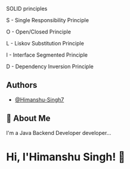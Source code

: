 SOLID principles

S - Single Responsibility Principle

O - Open/Closed Principle

L - Liskov Substitution Principle

I - Interface Segmented Principle

D - Dependency Inversion Principle

## Authors

- [@Himanshu-Singh7](https://github.com/Himanshu-Singh7)


## 🚀 About Me
I'm a Java Backend Developer developer...


# Hi, I'Himanshu Singh! 👋


